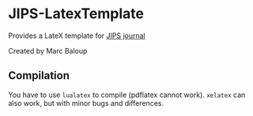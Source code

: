 # JIPS-LatexTemplate

Provides a LateX template for [JIPS journal](https://jips.episciences.org/)

Created by Marc Baloup

## Compilation

You have to use `lualatex` to compile (pdflatex cannot work).
`xelatex` can also work, but with minor bugs and differences.
